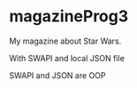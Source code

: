 # magazineProg3
My magazine about Star Wars. 

With SWAPI and local JSON file

SWAPI and JSON are OOP
